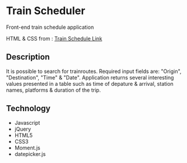 # Train Scheduler
Front-end train schedule application

HTML & CSS from :
[Train Schedule Link](https://jliip51.github.io/Train-Schedule/)

## Description
It is possible to search for trainroutes. Required input fields are: "Origin", "Destination", "Time" & "Date".
Application returns several interesting values presented in a table such as time of depature & arrival, station names,
platforms & duration of the trip.

## Technology
+ Javascript
+ jQuery
+ HTML5
+ CSS3
+ Moment.js
+ datepicker.js
